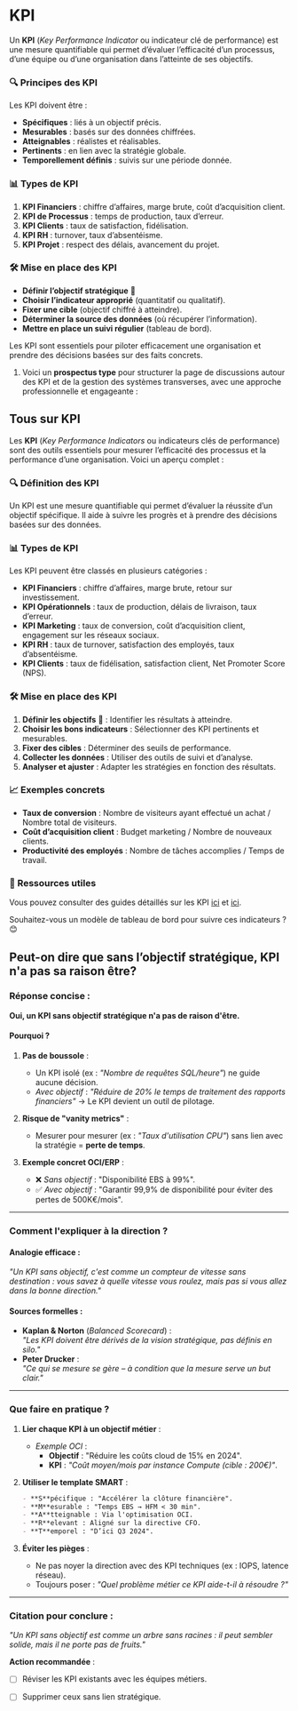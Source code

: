 # KPI

Un **KPI** (*Key Performance Indicator* ou indicateur clé de performance) est une mesure quantifiable qui permet d’évaluer l’efficacité d’un processus, d’une équipe ou d’une organisation dans l’atteinte de ses objectifs.  

### 🔍 Principes des KPI  
Les KPI doivent être :  
- **Spécifiques** : liés à un objectif précis.  
- **Mesurables** : basés sur des données chiffrées.  
- **Atteignables** : réalistes et réalisables.  
- **Pertinents** : en lien avec la stratégie globale.  
- **Temporellement définis** : suivis sur une période donnée.  

### 📊 Types de KPI  
1. **KPI Financiers** : chiffre d’affaires, marge brute, coût d’acquisition client.  
2. **KPI de Processus** : temps de production, taux d’erreur.  
3. **KPI Clients** : taux de satisfaction, fidélisation.  
4. **KPI RH** : turnover, taux d’absentéisme.  
5. **KPI Projet** : respect des délais, avancement du projet.  

### 🛠️ Mise en place des KPI  
- **Définir l’objectif stratégique** 🎯  
- **Choisir l’indicateur approprié** (quantitatif ou qualitatif).  
- **Fixer une cible** (objectif chiffré à atteindre).  
- **Déterminer la source des données** (où récupérer l’information).  
- **Mettre en place un suivi régulier** (tableau de bord).  

Les KPI sont essentiels pour piloter efficacement une organisation et prendre des décisions basées sur des faits concrets.


1. Voici un **prospectus type** pour structurer la page de discussions autour des KPI et de la gestion des systèmes transverses, avec une approche professionnelle et engageante :


## Tous sur KPI

Les **KPI** (*Key Performance Indicators* ou indicateurs clés de performance) sont des outils essentiels pour mesurer l’efficacité des processus et la performance d’une organisation. Voici un aperçu complet :

### 🔍 Définition des KPI  
Un KPI est une mesure quantifiable qui permet d’évaluer la réussite d’un objectif spécifique. Il aide à suivre les progrès et à prendre des décisions basées sur des données.

### 📊 Types de KPI  
Les KPI peuvent être classés en plusieurs catégories :  
- **KPI Financiers** : chiffre d’affaires, marge brute, retour sur investissement.  
- **KPI Opérationnels** : taux de production, délais de livraison, taux d’erreur.  
- **KPI Marketing** : taux de conversion, coût d’acquisition client, engagement sur les réseaux sociaux.  
- **KPI RH** : taux de turnover, satisfaction des employés, taux d’absentéisme.  
- **KPI Clients** : taux de fidélisation, satisfaction client, Net Promoter Score (NPS).  

### 🛠️ Mise en place des KPI  
1. **Définir les objectifs** 🎯 : Identifier les résultats à atteindre.  
2. **Choisir les bons indicateurs** : Sélectionner des KPI pertinents et mesurables.  
3. **Fixer des cibles** : Déterminer des seuils de performance.  
4. **Collecter les données** : Utiliser des outils de suivi et d’analyse.  
5. **Analyser et ajuster** : Adapter les stratégies en fonction des résultats.  

### 📈 Exemples concrets  
- **Taux de conversion** : Nombre de visiteurs ayant effectué un achat / Nombre total de visiteurs.  
- **Coût d’acquisition client** : Budget marketing / Nombre de nouveaux clients.  
- **Productivité des employés** : Nombre de tâches accomplies / Temps de travail.  

### 🔗 Ressources utiles  
Vous pouvez consulter des guides détaillés sur les KPI [ici](https://www.appvizer.fr/magazine/operations/gestion-de-projet/indicateur-kpi) et [ici](https://asana.com/fr/resources/key-performance-indicator-kpi).  

Souhaitez-vous un modèle de tableau de bord pour suivre ces indicateurs ? 😊

## Peut-on dire que sans l’objectif stratégique, KPI n'a pas sa raison être?

### **Réponse concise :**  
**Oui, un KPI sans objectif stratégique n'a pas de raison d'être.**  

#### **Pourquoi ?**  
1. **Pas de boussole** :  
   - Un KPI isolé (ex : *"Nombre de requêtes SQL/heure"*) ne guide aucune décision.  
   - *Avec objectif* : *"Réduire de 20% le temps de traitement des rapports financiers"* → Le KPI devient un outil de pilotage.  

2. **Risque de "vanity metrics"** :  
   - Mesurer pour mesurer (ex : *"Taux d'utilisation CPU"*) sans lien avec la stratégie = **perte de temps**.  

3. **Exemple concret OCI/ERP** :  
   - ❌ *Sans objectif* : "Disponibilité EBS à 99%".  
   - ✅ *Avec objectif* : "Garantir 99,9% de disponibilité pour éviter des pertes de 500K€/mois".  

---

### **Comment l'expliquer à la direction ?**  
#### **Analogie efficace :**  
*"Un KPI sans objectif, c'est comme un compteur de vitesse sans destination : vous savez à quelle vitesse vous roulez, mais pas si vous allez dans la bonne direction."*  

#### **Sources formelles :**  
- **Kaplan & Norton** (*Balanced Scorecard*) :  
  *"Les KPI doivent être dérivés de la vision stratégique, pas définis en silo."*  
- **Peter Drucker** :  
  *"Ce qui se mesure se gère – à condition que la mesure serve un but clair."*  

---

### **Que faire en pratique ?**  
1. **Lier chaque KPI à un objectif métier** :  
   - *Exemple OCI* :  
     - **Objectif** : "Réduire les coûts cloud de 15% en 2024".  
     - **KPI** : *"Coût moyen/mois par instance Compute (cible : 200€)"*.  

2. **Utiliser le template SMART** :  
   ```markdown
   - **S**pécifique : "Accélérer la clôture financière".  
   - **M**esurable : "Temps EBS → HFM < 30 min".  
   - **A**tteignable : Via l'optimisation OCI.  
   - **R**elevant : Aligné sur la directive CFO.  
   - **T**emporel : "D’ici Q3 2024".  
   ```  

3. **Éviter les pièges** :  
   - Ne pas noyer la direction avec des KPI techniques (ex : IOPS, latence réseau).  
   - Toujours poser : *"Quel problème métier ce KPI aide-t-il à résoudre ?"*  

---

### **Citation pour conclure :**  
*"Un KPI sans objectif est comme un arbre sans racines : il peut sembler solide, mais il ne porte pas de fruits."*  

**Action recommandée** :  
- [ ] Réviser les KPI existants avec les équipes métiers.  
- [ ] Supprimer ceux sans lien stratégique.


